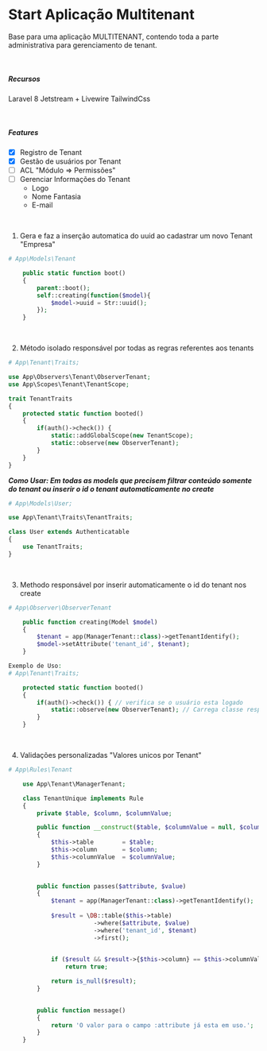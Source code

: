 # Start Aplicação Multitenant

Base para uma aplicação MULTITENANT, contendo toda a parte administrativa para gerenciamento de tenant.

<br>

##### Recursos
Laravel 8
Jetstream + Livewire
TailwindCss

<br>

##### Features
- [x] Registro de Tenant
- [x] Gestão de usuários por Tenant
- [ ] ACL "Módulo => Permissões"
- [ ] Gerenciar Informações do Tenant
    - Logo
    - Nome Fantasia
    - E-mail

<br>

1. Gera e faz a inserção automatica do uuid ao cadastrar um novo Tenant "Empresa"

```php
# App\Models\Tenant

    public static function boot()
    {
        parent::boot();
        self::creating(function($model){
            $model->uuid = Str::uuid();
        });
    }
```

<br>

2. Método isolado responsável por todas as regras referentes aos tenants

```php
# App\Tenant\Traits;

use App\Observers\Tenant\ObserverTenant;
use App\Scopes\Tenant\TenantScope;

trait TenantTraits
{
    protected static function booted()
    {   
        if(auth()->check()) {
            static::addGlobalScope(new TenantScope);
            static::observe(new ObserverTenant);
        }        
    }
}
```
***Como Usar: Em todas as models que precisem filtrar conteúdo somente do tenant ou inserir o id o tenant automaticamente no create***
```php
# App\Models\User;

use App\Tenant\Traits\TenantTraits;

class User extends Authenticatable
{
    use TenantTraits;
}
```

<br>

3. Methodo responsável por inserir automaticamente o id do tenant nos create

```php
# App\Observer\ObserverTenant

    public function creating(Model $model)
    {
        $tenant = app(ManagerTenant::class)->getTenantIdentify();
        $model->setAttribute('tenant_id', $tenant);
    }

Exemplo de Uso:
# App\Tenant\Traits;

    protected static function booted()
    {   
        if(auth()->check()) { // verifica se o usuário esta logado
            static::observe(new ObserverTenant); // Carrega classe responsável por inserir o tenant no create
        }        
    }
```
<br>

4. Validações personalizadas "Valores unicos por Tenant"

```php
# App\Rules\Tenant

    use App\Tenant\ManagerTenant;

    class TenantUnique implements Rule
    {
        private $table, $column, $columnValue;

        public function __construct($table, $columnValue = null, $column = 'id')
        {
            $this->table        = $table;
            $this->column       = $column;
            $this->columnValue  = $columnValue;
        }

        
        public function passes($attribute, $value)
        {
            $tenant = app(ManagerTenant::class)->getTenantIdentify();
            
            $result = \DB::table($this->table)
                        ->where($attribute, $value)
                        ->where('tenant_id', $tenant)
                        ->first();

            
            if ($result && $result->{$this->column} == $this->columnValue)
                return true;

            return is_null($result);
        }

        
        public function message()
        {
            return 'O valor para o campo :attribute já esta em uso.';
        }
    }